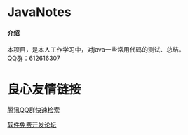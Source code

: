# JavaNotes

#### 介绍
本项目，是本人工作学习中，对java一些常用代码的测试、总结。  
QQ群：612616307 

 # 良心友情链接

[腾讯QQ群快速检索](http://u.720life.cn/s/8cf73f7c)

[软件免费开发论坛](http://u.720life.cn/s/bbb01dc0)